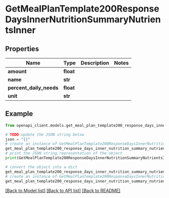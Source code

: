 # GetMealPlanTemplate200ResponseDaysInnerNutritionSummaryNutrientsInner


## Properties

Name | Type | Description | Notes
------------ | ------------- | ------------- | -------------
**amount** | **float** |  | 
**name** | **str** |  | 
**percent_daily_needs** | **float** |  | 
**unit** | **str** |  | 

## Example

```python
from openapi_client.models.get_meal_plan_template200_response_days_inner_nutrition_summary_nutrients_inner import GetMealPlanTemplate200ResponseDaysInnerNutritionSummaryNutrientsInner

# TODO update the JSON string below
json = "{}"
# create an instance of GetMealPlanTemplate200ResponseDaysInnerNutritionSummaryNutrientsInner from a JSON string
get_meal_plan_template200_response_days_inner_nutrition_summary_nutrients_inner_instance = GetMealPlanTemplate200ResponseDaysInnerNutritionSummaryNutrientsInner.from_json(json)
# print the JSON string representation of the object
print(GetMealPlanTemplate200ResponseDaysInnerNutritionSummaryNutrientsInner.to_json())

# convert the object into a dict
get_meal_plan_template200_response_days_inner_nutrition_summary_nutrients_inner_dict = get_meal_plan_template200_response_days_inner_nutrition_summary_nutrients_inner_instance.to_dict()
# create an instance of GetMealPlanTemplate200ResponseDaysInnerNutritionSummaryNutrientsInner from a dict
get_meal_plan_template200_response_days_inner_nutrition_summary_nutrients_inner_from_dict = GetMealPlanTemplate200ResponseDaysInnerNutritionSummaryNutrientsInner.from_dict(get_meal_plan_template200_response_days_inner_nutrition_summary_nutrients_inner_dict)
```
[[Back to Model list]](../README.md#documentation-for-models) [[Back to API list]](../README.md#documentation-for-api-endpoints) [[Back to README]](../README.md)


